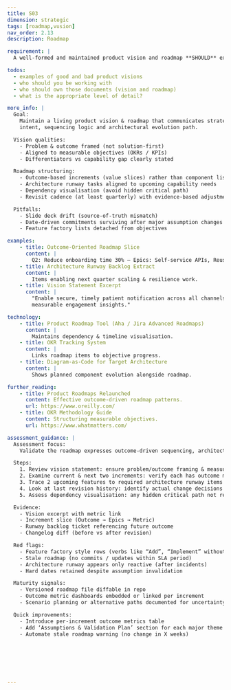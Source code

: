 ```yaml
---
title: S03
dimension: strategic
tags: [roadmap,vusion]
nav_order: 2.13
description: Roadmap

requirement: |
  A well-formed and maintained product vision and roadmap **SHOULD** exist with appropriate detail around architecture elements.

todos:
  - examples of good and bad product visions
  - who should you be working with
  - who should own those documents (vision and roadmap)
  - what is the appropriate level of detail?

more_info: |
  Goal:
    Maintain a living product vision & roadmap that communicates strategic
    intent, sequencing logic and architectural evolution path.

  Vision qualities:
    - Problem & outcome framed (not solution-first)
    - Aligned to measurable objectives (OKRs / KPIs)
    - Differentiators vs capability gap clearly stated

  Roadmap structuring:
    - Outcome-based increments (value slices) rather than component lists
    - Architecture runway tasks aligned to upcoming capability needs
    - Dependency visualisation (avoid hidden critical path)
    - Revisit cadence (at least quarterly) with evidence-based adjustments

  Pitfalls:
    - Slide deck drift (source-of-truth mismatch)
    - Date-driven commitments surviving after major assumption changes
    - Feature factory lists detached from objectives

examples: 
    - title: Outcome-Oriented Roadmap Slice
      content: |
        Q2: Reduce onboarding time 30% – Epics: Self-service APIs, Reuse auth flow.
    - title: Architecture Runway Backlog Extract
      content: |
        Items enabling next quarter scaling & resilience work.
    - title: Vision Statement Excerpt
      content: |
        "Enable secure, timely patient notification across all channels with
        measurable engagement insights."

technology:
    - title: Product Roadmap Tool (Aha / Jira Advanced Roadmaps)
      content: |
        Maintains dependency & timeline visualisation.
    - title: OKR Tracking System
      content: |
        Links roadmap items to objective progress.
    - title: Diagram-as-Code for Target Architecture
      content: |
        Shows planned component evolution alongside roadmap.

further_reading:
    - title: Product Roadmaps Relaunched
      content: Effective outcome-driven roadmap patterns.
      url: https://www.oreilly.com/
    - title: OKR Methodology Guide
      content: Structuring measurable objectives.
      url: https://www.whatmatters.com/

assessment_guidance: |
  Assessment focus:
    Validate the roadmap expresses outcome-driven sequencing, architectural runway alignment and remains a living artefact.

  Steps:
    1. Review vision statement: ensure problem/outcome framing & measurable ambition; note any solution bias creeping in.
    2. Examine current & next two increments: verify each has outcome metric (baseline + target) not just feature list.
    3. Trace 2 upcoming features to required architecture runway items (scaling, resilience, data model evolution) present in backlog.
    4. Look at last revision history: identify actual change decisions (re-prioritisation) vs cosmetic date shifts.
    5. Assess dependency visualisation: any hidden critical path not represented?

  Evidence:
    - Vision excerpt with metric link
    - Increment slice (Outcome → Epics → Metric)
    - Runway backlog ticket referencing future outcome
    - Changelog diff (before vs after revision)

  Red flags:
    - Feature factory style rows (verbs like “Add”, “Implement” without outcome)
    - Stale roadmap (no commits / updates within SLA period)
    - Architecture runway appears only reactive (after incidents)
    - Hard dates retained despite assumption invalidation

  Maturity signals:
    - Versioned roadmap file diffable in repo
    - Outcome metric dashboards embedded or linked per increment
    - Scenario planning or alternative paths documented for uncertainty areas

  Quick improvements:
    - Introduce per-increment outcome metrics table
    - Add ‘Assumptions & Validation Plan’ section for each major theme
    - Automate stale roadmap warning (no change in X weeks)







---
```

